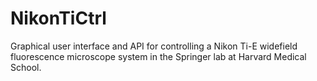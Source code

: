 # NikonTiCtrl

Graphical user interface and API for controlling a Nikon Ti-E widefield fluorescence microscope system in the Springer lab at Harvard Medical School.
